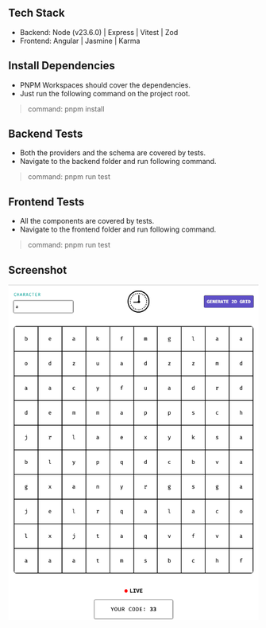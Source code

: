 ## Tech Stack

* Backend: Node (v23.6.0) | Express | Vitest | Zod
* Frontend: Angular | Jasmine | Karma

## Install Dependencies

* PNPM Workspaces should cover the dependencies. 
* Just run the following command on the project root.

> command: pnpm install

## Backend Tests

* Both the providers and the schema are covered by tests.
* Navigate to the backend folder and run following command.

> command: pnpm run test

## Frontend Tests

* All the components are covered by tests.
* Navigate to the frontend folder and run following command.

> command: pnpm run test

## Screenshot

![alt text](image.png)
